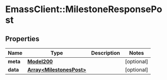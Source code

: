 # EmassClient::MilestoneResponsePost

## Properties
Name | Type | Description | Notes
------------ | ------------- | ------------- | -------------
**meta** | [**Model200**](Model200.md) |  | [optional] 
**data** | [**Array&lt;MilestonesPost&gt;**](MilestonesPost.md) |  | [optional] 

